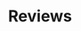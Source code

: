 ---
title: Reviews
layout: category
permalink: /review/
entries_layout: grid
classes: wide
taxonomy: Review
---